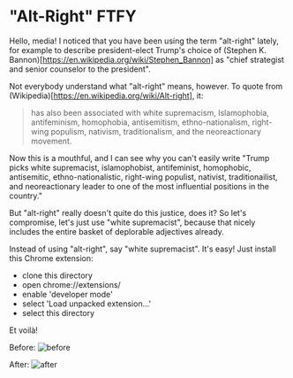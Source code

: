 "Alt-Right" FTFY
================

Hello, media!  I noticed that you have been using the
term "alt-right" lately, for example to describe
president-elect Trump's choice of (Stephen K.
Bannon)[https://en.wikipedia.org/wiki/Stephen_Bannon]
as "chief strategist and senior counselor to the
president".

Not everybody understand what "alt-right" means,
however.  To quote from
(Wikipedia)[https://en.wikipedia.org/wiki/Alt-right],
it:

> has also been associated with white supremacism,
> Islamophobia, antifeminism, homophobia,
> antisemitism, ethno-nationalism, right-wing
> populism, nativism, traditionalism, and the
> neoreactionary movement.

Now this is a mouthful, and I can see why you can't
easily write "Trump picks white supremacist,
islamophobist, antifeminist, homophobic, antisemitic,
ethno-nationalistic, right-wing populist, nativist,
traditionailist, and neoreactionary leader to one of
the most influential positions in the country."

But "alt-right" really doesn't quite do this justice,
does it?  So let's compromise, let's just use "white
supremacist", because that nicely includes the entire
basket of deplorable adjectives already.

Instead of using "alt-right", say "white supremacist".
It's easy!  Just install this Chrome extension:

- clone this directory
- open chrome://extensions/
- enable 'developer mode'
- select 'Load unpacked extension...'
- select this directory

Et voilà!

Before:
![before](https://raw.githubusercontent.com/jschauma/cipherdiff/master/before.png)

After:
![after](https://raw.githubusercontent.com/jschauma/cipherdiff/master/after.png)
